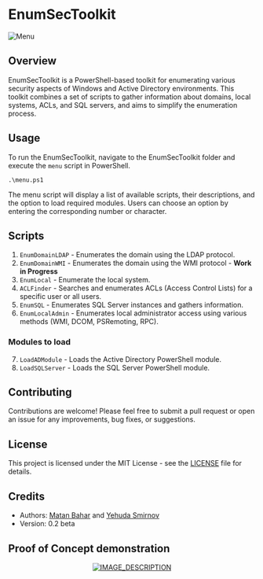 # EnumSecToolkit
<img src="https://i.ibb.co/TMZx1dF/Screenshot-2023-05-01-110047.png" alt="Menu" border="0"></a>

## Overview

EnumSecToolkit is a PowerShell-based toolkit for enumerating various security aspects of Windows and Active Directory environments. This toolkit combines a set of scripts to gather information about domains, local systems, ACLs, and SQL servers, and aims to simplify the enumeration process.
## Usage

To run the EnumSecToolkit, navigate to the EnumSecToolkit folder and execute the `menu` script in PowerShell.

`.\menu.ps1`

The menu script will display a list of available scripts, their descriptions, and the option to load required modules. Users can choose an option by entering the corresponding number or character.

## Scripts

1. `EnumDomainLDAP` - Enumerates the domain using the LDAP protocol.
2. `EnumDomainWMI` - Enumerates the domain using the WMI protocol - **Work in Progress**
3. `EnumLocal` - Enumerate the local system.
4. `ACLFinder` - Searches and enumerates ACLs (Access Control Lists) for a specific user or all users.
5. `EnumSQL` - Enumerates SQL Server instances and gathers information.
6. `EnumLocalAdmin` - Enumerates local administrator access using various methods (WMI, DCOM, PSRemoting, RPC).

### Modules to load

7. `LoadADModule` - Loads the Active Directory PowerShell module.
8. `LoadSQLServer` - Loads the SQL Server PowerShell module.

## Contributing

Contributions are welcome! Please feel free to submit a pull request or open an issue for any improvements, bug fixes, or suggestions.

## License

This project is licensed under the MIT License - see the [LICENSE](LICENSE) file for details.

## Credits

- Authors: [Matan Bahar](https://www.linkedin.com/in/matan-bahar-66460a1b0/) and [Yehuda Smirnov](https://www.linkedin.com/in/yehuda-smirnov/)
- Version: 0.2 beta

## Proof of Concept demonstration


<div align="center">
  <a href="https://www.youtube.com/watch?v=-zt96xFgiKw">
    <img src="https://img.youtube.com/vi/-zt96xFgiKw/0.jpg" alt="IMAGE_DESCRIPTION">
  </a>
</div>
